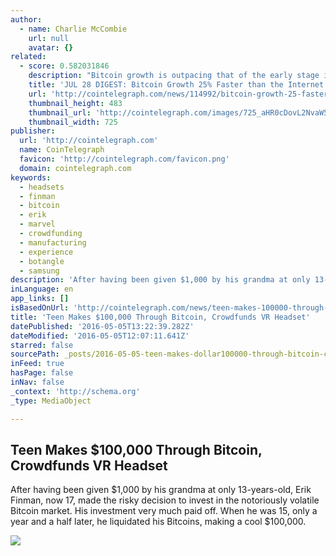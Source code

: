 ```yaml
---
author:
  - name: Charlie McCombie
    url: null
    avatar: {}
related:
  - score: 0.582031846
    description: "Bitcoin growth is outpacing that of the early stage internet by almost 25%; an Estonian Angel List service will utilize Bitcoin's blockchain to secure its marketplace, and more top stories for July 28. In terms of investment, Bitcoin growth is outpacing that of the early stage internet by almost 25%, according to the latest figures compiled by IB Times UK."
    title: 'JUL 28 DIGEST: Bitcoin Growth 25% Faster than the Internet in 90s; Estonian Angel List Service Secures Marketplace with BTC Blockchain'
    url: 'http://cointelegraph.com/news/114992/bitcoin-growth-25-faster-than-the-internet-in-90s-estonian-angel-list-service-secures-marketplace-with-btc-blockchain'
    thumbnail_height: 483
    thumbnail_url: 'http://cointelegraph.com/images/725_aHR0cDovL2NvaW50ZWxlZ3JhcGguY29tL3N0b3JhZ2UvdXBsb2Fkcy92aWV3Lzk5MTkyNTk1NTE2YTJkMjFlYzE5NmJlZDM2MjYyNDQ1LnBuZw==.jpg'
    thumbnail_width: 725
publisher:
  url: 'http://cointelegraph.com'
  name: CoinTelegraph
  favicon: 'http://cointelegraph.com/favicon.png'
  domain: cointelegraph.com
keywords:
  - headsets
  - finman
  - bitcoin
  - erik
  - marvel
  - crowdfunding
  - manufacturing
  - experience
  - botangle
  - samsung
description: 'After having been given $1,000 by his grandma at only 13-years-old, Erik Finman, now 17, made the risky decision to invest in the notoriously volatile Bitcoin market. His investment very much paid off. When he was 15, only a year and a half later, he liquidated his Bitcoins, making a cool $100,000.'
inLanguage: en
app_links: []
isBasedOnUrl: 'http://cointelegraph.com/news/teen-makes-100000-through-bitcoin-crowdfunds-vr-headset'
title: 'Teen Makes $100,000 Through Bitcoin, Crowdfunds VR Headset'
datePublished: '2016-05-05T13:22:39.282Z'
dateModified: '2016-05-05T12:07:11.641Z'
starred: false
sourcePath: _posts/2016-05-05-teen-makes-dollar100000-through-bitcoin-crowdfunds-vr-headset.md
inFeed: true
hasPage: false
inNav: false
_context: 'http://schema.org'
_type: MediaObject

---
```

<article style=""><h1>Teen Makes $100,000 Through Bitcoin, Crowdfunds VR Headset</h1><p>After having been given $1,000 by his grandma at only 13-years-old, Erik Finman, now 17, made the risky decision to invest in the notoriously volatile Bitcoin market. His investment very much paid off. When he was 15, only a year and a half later, he liquidated his Bitcoins, making a cool $100,000.</p><img src="http://cointelegraph.com/storage/uploads/view/0103de44a6949ecacbef847988a8aa8e.png" /></article>